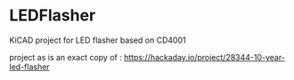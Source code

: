# LEDFlasher
KiCAD project for LED flasher based on CD4001

project as is an exact copy of : https://hackaday.io/project/28344-10-year-led-flasher
